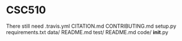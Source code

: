 # CSC510

There still need 
.travis.yml
CITATION.md
CONTRIBUTING.md
setup.py
requirements.txt
data/
  README.md
test/
  README.md
code/
  __init__.py